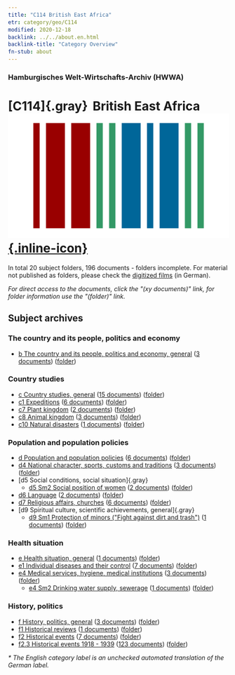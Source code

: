 ```yaml
---
title: "C114 British East Africa"
etr: category/geo/C114
modified: 2020-12-18
backlink: ../../about.en.html
backlink-title: "Category Overview"
fn-stub: about
---
```


### Hamburgisches Welt-Wirtschafts-Archiv (HWWA)
# [C114]{.gray}&#8201; British East Africa&#160; [![Wikidata item](/images/Wikidata-logo.svg){.inline-icon}](http://www.wikidata.org/entity/Q876185)





In total 20 subject folders, 196 documents - folders incomplete.
For material not published as folders, please check the [digitized films](/film/h1_sh) (in German).

_For direct access to the documents, click the "(xy documents)" link, for folder information use the "(folder)" link._

## Subject archives



### The country and its people, politics and economy

- [b The country and its people, politics and economy, general](../../../subject/about.en.html#b) (<a href="https://dfg-viewer.de/show/?tx_dlf[id]=https://pm20.zbw.eu/mets/sh/1414xx/141473/1441xx/144196/public.mets.en.xml" target="_blank">3 documents</a>) ([folder](http://purl.org/pressemappe20/folder/sh/141473,144196))

### Country studies

- [c Country studies, general](../../../subject/about.en.html#c) (<a href="https://dfg-viewer.de/show/?tx_dlf[id]=https://pm20.zbw.eu/mets/sh/1414xx/141473/1441xx/144199/public.mets.en.xml" target="_blank">15 documents</a>) ([folder](http://purl.org/pressemappe20/folder/sh/141473,144199))
- [c1 Expeditions](../../../subject/about.en.html#c1) (<a href="https://dfg-viewer.de/show/?tx_dlf[id]=https://pm20.zbw.eu/mets/sh/1414xx/141473/1442xx/144200/public.mets.en.xml" target="_blank">6 documents</a>) ([folder](http://purl.org/pressemappe20/folder/sh/141473,144200))
- [c7 Plant kingdom](../../../subject/about.en.html#c7) (<a href="https://dfg-viewer.de/show/?tx_dlf[id]=https://pm20.zbw.eu/mets/sh/1414xx/141473/1442xx/144211/public.mets.en.xml" target="_blank">2 documents</a>) ([folder](http://purl.org/pressemappe20/folder/sh/141473,144211))
- [c8 Animal kingdom](../../../subject/about.en.html#c8) (<a href="https://dfg-viewer.de/show/?tx_dlf[id]=https://pm20.zbw.eu/mets/sh/1414xx/141473/1442xx/144212/public.mets.en.xml" target="_blank">3 documents</a>) ([folder](http://purl.org/pressemappe20/folder/sh/141473,144212))
- [c10 Natural disasters](../../../subject/about.en.html#c10) (<a href="https://dfg-viewer.de/show/?tx_dlf[id]=https://pm20.zbw.eu/mets/sh/1414xx/141473/1442xx/144215/public.mets.en.xml" target="_blank">1 documents</a>) ([folder](http://purl.org/pressemappe20/folder/sh/141473,144215))

### Population and population policies

- [d Population and population policies](../../../subject/about.en.html#d) (<a href="https://dfg-viewer.de/show/?tx_dlf[id]=https://pm20.zbw.eu/mets/sh/1414xx/141473/1442xx/144221/public.mets.en.xml" target="_blank">6 documents</a>) ([folder](http://purl.org/pressemappe20/folder/sh/141473,144221))
- [d4 National character, sports, customs and traditions](../../../subject/about.en.html#d4) (<a href="https://dfg-viewer.de/show/?tx_dlf[id]=https://pm20.zbw.eu/mets/sh/1414xx/141473/1442xx/144228/public.mets.en.xml" target="_blank">3 documents</a>) ([folder](http://purl.org/pressemappe20/folder/sh/141473,144228))
- [d5 Social conditions, social situation]{.gray}
  - [d5 Sm2 Social position of women](../../../subject/about.en.html#d5_Sm2) (<a href="https://dfg-viewer.de/show/?tx_dlf[id]=https://pm20.zbw.eu/mets/sh/1414xx/141473/1442xx/144235/public.mets.en.xml" target="_blank">2 documents</a>) ([folder](http://purl.org/pressemappe20/folder/sh/141473,144235))
- [d6 Language](../../../subject/about.en.html#d6) (<a href="https://dfg-viewer.de/show/?tx_dlf[id]=https://pm20.zbw.eu/mets/sh/1414xx/141473/1442xx/144239/public.mets.en.xml" target="_blank">2 documents</a>) ([folder](http://purl.org/pressemappe20/folder/sh/141473,144239))
- [d7 Religious affairs, churches](../../../subject/about.en.html#d7) (<a href="https://dfg-viewer.de/show/?tx_dlf[id]=https://pm20.zbw.eu/mets/sh/1414xx/141473/1442xx/144241/public.mets.en.xml" target="_blank">6 documents</a>) ([folder](http://purl.org/pressemappe20/folder/sh/141473,144241))
- [d9 Spiritual culture, scientific achievements, general]{.gray}
  - [d9 Sm1 Protection of minors ("Fight against dirt and trash")](../../../subject/about.en.html#d9_Sm1) (<a href="https://dfg-viewer.de/show/?tx_dlf[id]=https://pm20.zbw.eu/mets/sh/1414xx/141473/1442xx/144255/public.mets.en.xml" target="_blank">1 documents</a>) ([folder](http://purl.org/pressemappe20/folder/sh/141473,144255))

### Health situation

- [e Health situation, general](../../../subject/about.en.html#e) (<a href="https://dfg-viewer.de/show/?tx_dlf[id]=https://pm20.zbw.eu/mets/sh/1414xx/141473/1442xx/144264/public.mets.en.xml" target="_blank">1 documents</a>) ([folder](http://purl.org/pressemappe20/folder/sh/141473,144264))
- [e1 Individual diseases and their control](../../../subject/about.en.html#e1) (<a href="https://dfg-viewer.de/show/?tx_dlf[id]=https://pm20.zbw.eu/mets/sh/1414xx/141473/1442xx/144265/public.mets.en.xml" target="_blank">7 documents</a>) ([folder](http://purl.org/pressemappe20/folder/sh/141473,144265))
- [e4 Medical services, hygiene, medical institutions](../../../subject/about.en.html#e4) (<a href="https://dfg-viewer.de/show/?tx_dlf[id]=https://pm20.zbw.eu/mets/sh/1414xx/141473/1442xx/144266/public.mets.en.xml" target="_blank">3 documents</a>) ([folder](http://purl.org/pressemappe20/folder/sh/141473,144266))
  - [e4 Sm2 Drinking water supply, sewerage](../../../subject/about.en.html#e4_Sm2) (<a href="https://dfg-viewer.de/show/?tx_dlf[id]=https://pm20.zbw.eu/mets/sh/1414xx/141473/1636xx/163695/public.mets.en.xml" target="_blank">1 documents</a>) ([folder](http://purl.org/pressemappe20/folder/sh/141473,163695))

### History, politics

- [f History, politics, general](../../../subject/about.en.html#f) (<a href="https://dfg-viewer.de/show/?tx_dlf[id]=https://pm20.zbw.eu/mets/sh/1414xx/141473/1442xx/144282/public.mets.en.xml" target="_blank">3 documents</a>) ([folder](http://purl.org/pressemappe20/folder/sh/141473,144282))
- [f1 Historical reviews](../../../subject/about.en.html#f1) (<a href="https://dfg-viewer.de/show/?tx_dlf[id]=https://pm20.zbw.eu/mets/sh/1414xx/141473/1442xx/144283/public.mets.en.xml" target="_blank">1 documents</a>) ([folder](http://purl.org/pressemappe20/folder/sh/141473,144283))
- [f2 Historical events](../../../subject/about.en.html#f2) (<a href="https://dfg-viewer.de/show/?tx_dlf[id]=https://pm20.zbw.eu/mets/sh/1414xx/141473/1442xx/144286/public.mets.en.xml" target="_blank">7 documents</a>) ([folder](http://purl.org/pressemappe20/folder/sh/141473,144286))
- [f2.3 Historical events 1918 - 1939](../../../subject/about.en.html#f2.3) (<a href="https://dfg-viewer.de/show/?tx_dlf[id]=https://pm20.zbw.eu/mets/sh/1414xx/141473/1813xx/181391/public.mets.en.xml" target="_blank">123 documents</a>) ([folder](http://purl.org/pressemappe20/folder/sh/141473,181391))


_* The English category label is an unchecked automated translation of the German label._

